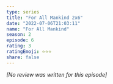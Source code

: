 ```yaml
---
type: series
title: "For All Mankind 2x6"
date: "2022-07-06T21:03:11"
name: "For All Mankind"
season: 2
episode: 6
rating: 3
ratingEmoji: ⭐️⭐️⭐️
share: false
---
```


*[No review was written for this episode]*
